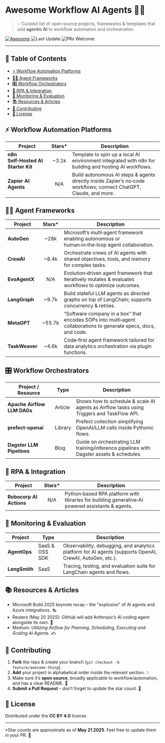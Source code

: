 # Awesome Workflow AI Agents 🚀🤖

> 💡 Curated list of open‑source projects, frameworks & templates that add **agentic AI** to workflow automation and orchestration.

[![Awesome](https://awesome.re/badge.svg)](https://awesome.re)
![Last Update](https://img.shields.io/badge/updated-2025--05--21-blue)
![PRs Welcome](https://img.shields.io/badge/PRs-welcome-purple)

---

## 📑 Table of Contents

- [⚡️ Workflow Automation Platforms](#️workflow-automation-platforms)
- [🧑‍💻 Agent Frameworks](#agent-frameworks)
- [🎛️ Workflow Orchestrators](#workflow-orchestrators)
- [🤖 RPA & Integration](#rpa--integration)
- [🧪 Monitoring & Evaluation](#monitoring--evaluation)
- [📚 Resources & Articles](#resources--articles)
- [🤝 Contributing](#contributing)
- [📜 License](#license)

## ⚡️ Workflow Automation Platforms

| Project | Stars* | Description |
| --- | :---: | --- |
| **n8n Self‑Hosted AI Starter Kit** | ~3.1k | Template to spin up a local AI environment integrated with n8n for building and hosting AI workflows. |
| **Zapier AI Agents** | N/A | Build autonomous AI steps & agents directly inside Zapier’s no‑code workflows; connect ChatGPT, Claude, and more. |

## 🧑‍💻 Agent Frameworks

| Project | Stars* | Description |
| --- | :---: | --- |
| **AutoGen** | ~28k | Microsoft’s multi‑agent framework enabling autonomous or human‑in‑the‑loop agent collaboration. |
| **CrewAI** | ~8.4k | Orchestrate crews of AI agents with shared objectives, tools, and memory for complex tasks. |
| **EvoAgentX** | N/A | Evolution‑driven agent framework that iteratively mutates & evaluates workflows to optimize outcomes. |
| **LangGraph** | ~9.7k | Build stateful LLM agents as directed graphs on top of LangChain; supports concurrency & retries. |
| **MetaGPT** | ~55.7k | “Software company in a box” that encodes SOPs into multi‑agent collaborations to generate specs, docs, and code. |
| **TaskWeaver** | ~4.6k | Code‑first agent framework tailored for data analytics orchestration via plugin functions. |

## 🎛️ Workflow Orchestrators

| Project / Resource | Type | Description |
| --- | --- | --- |
| **Apache Airflow LLM DAGs** | Article | Shows how to schedule & scale AI agents as Airflow tasks using Triggers and TaskFlow API. |
| **prefect‑openai** | Library | Prefect collection simplifying OpenAI/LLM calls inside Pythonic flows. |
| **Dagster LLM Pipelines** | Blog | Guide on orchestrating LLM training/inference pipelines with Dagster assets & schedules. |

## 🤖 RPA & Integration

| Project | Stars* | Description |
| --- | :---: | --- |
| **Robocorp AI Actions** | N/A | Python‑based RPA platform with libraries for building generative‑AI powered assistants & agents. |

## 🧪 Monitoring & Evaluation

| Project | Type | Description |
| --- | --- | --- |
| **AgentOps** | SaaS & OSS SDK | Observability, debugging, and analytics platform for AI agents (supports OpenAI, CrewAI, AutoGen, etc.). |
| **LangSmith** | SaaS | Tracing, testing, and evaluation suite for LangChain agents and flows. |

## 📚 Resources & Articles

- Microsoft Build 2025 keynote recap – the "explosion" of AI agents and Azure integrations. 🗞️
- Reuters (May 20 2025): GitHub will add Anthropic’s AI coding agent alongside its own. 📰
- Medium: *Utilizing Airflow for Planning, Scheduling, Executing and Scaling AI Agents*. ✍️

## 🤝 Contributing

1. **Fork** the repo & create your branch (`git checkout -b feature/awesome‑thing`).
2. **Add** your project in alphabetical order inside the relevant section. ✨
3. Make sure it’s **open source**, broadly applicable to workflow/automation, and has a clear README. 📖
4. **Submit a Pull Request** – don’t forget to update the star count. 🙌

## 📜 License

Distributed under the **CC BY 4.0** license.

---

\*Star counts are approximate as of **May 21 2025**. Feel free to update them in your PR. 🌟
